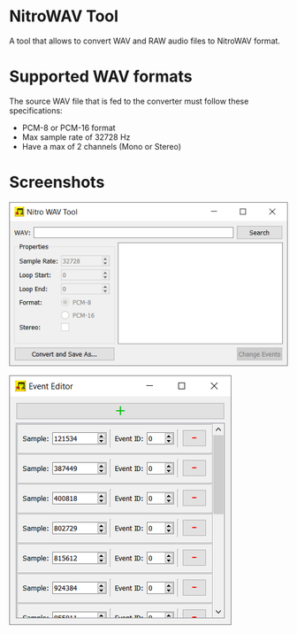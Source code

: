 # NitroWAV Tool
A tool that allows to convert WAV and RAW audio files to NitroWAV format.

# Supported WAV formats
The source WAV file that is fed to the converter must follow these specifications:
 - PCM-8 or PCM-16 format
 - Max sample rate of 32728 Hz
 - Have a max of 2 channels (Mono or Stereo)

# Screenshots

![Main Converter Window](https://raw.githubusercontent.com/TheGameratorT/NitroWAV-Tool/master/screenshots/screenshot_main.png)

![Event Editor Window](https://raw.githubusercontent.com/TheGameratorT/NitroWAV-Tool/master/screenshots/screenshot_event.png)
